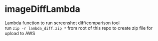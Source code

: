 # imageDiffLambda
Lambda function to run screenshot diff/comparison tool<br/>
run `zip -r lambda_diff.zip *` from root of this repo to create zip file for upload to AWS
